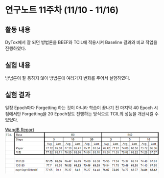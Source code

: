 # 연구노트 11주차 (11/10 - 11/16)
## 활동 내용
DyTox에서 잘 되던 방법론을 BEEF와 TCIL에 적용시켜 Baseline 결과와 비교 작업을 진행하였다.

## 실험 내용
방법론이 잘 통하지 않아 방법론에 여러가지 변화를 주어서 실험하였다.

## 실험 결과
일정 Epoch마다 Forgetting 하는 것이 아니라 학습이 끝나기 전 마지막 40 Epoch 시점에서만 Forgetting을 20 Epoch정도 진행하는 방식으로 TCIL의 성능을 개선시킬 수 있었다.  

[WandB Report](https://api.wandb.ai/links/oso0310/r701zxup)  
![table](https://github.com/Chihiro0623/Undergraduate-Research-II/blob/main/week11/TCIL130150.png)
